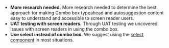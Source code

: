- **More research needed.** More research needed to determine the best approach for making Combo box typeahead and autosuggestion content easy to understand and accessible to screen reader users.
- **UAT testing with screen readers.** Through UAT testing we uncovered issues with screen readers in using the combo box.
- **Use select instead of combo box.** We suggest using the <a href="{{ site.baseurl }}/components/select/">select component</a> in most situations. 